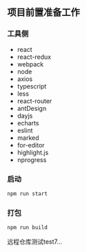 ## 项目前置准备工作

### 工具侧

- react
- react-redux
- webpack
- node
- axios
- typescript
- less
- react-router
- antDesign
- dayjs
- echarts
- eslint
- marked
- for-editor
- highlight.js
- nprogress

### 启动
```bash
npm run start
```
### 打包
```bash
npm run build
```

远程仓库测试test7...
